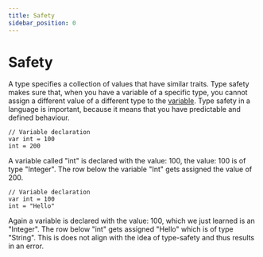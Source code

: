 ```yaml
---
title: Safety
sidebar_position: 0
---
```


# Safety

A type specifies a collection of values that have similar traits. 
Type safety makes sure that, when you have a variable of a specific type, you cannot assign a different value of a 
different type to the [variable](../variables). Type safety in a language is important, because it means that you have predictable and defined behaviour.

```loop
// Variable declaration
var int = 100
int = 200
```

A variable called "int" is declared with the value: 100, the value: 100 is of type "Integer". 
The row below the variable "Int" gets assigned the value of 200.

```loop
// Variable declaration
var int = 100
int = "Hello"
```

Again a variable is declared with the value: 100, which we just learned is an "Integer". The row below "int" gets assigned
"Hello" which is of type "String". This is does not align with the idea of type-safety and thus results in an error.